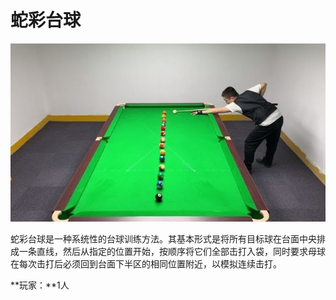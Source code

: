 # 蛇彩台球

![](../img/line_up.jpg)

蛇彩台球是一种系统性的台球训练方法。其基本形式是将所有目标球在台面中央排成一条直线，然后从指定的位置开始，按顺序将它们全部击打入袋，同时要求母球在每次击打后必须回到台面下半区的相同位置附近，以模拟连续击打。

**玩家：**1人